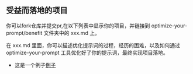 ## 受益而落地的项目

你可以fork仓库并提交pr,在以下列表中显示你的项目，并链接到 optimize-your-prompt/benefit 文件夹中的 xxx.md 上。

在 xxx.md 里面，你可以描述优化提示词的过程，经历的困难，以及如何通过 optimize-your-prompt 工具优化好了你的提示词，最终实现项目落地。

- 这是一个例子[例子](optimize-your-prompt/benefit/例子.md)
